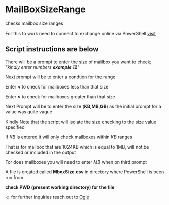 # MailBoxSizeRange
checks mailbox size ranges

For this to work need to connect to exchange online via PowerShell [visit](https://docs.microsoft.com/en-us/powershell/exchange/exchange-online/connect-to-exchange-online-powershell/connect-to-exchange-online-powershell?view=exchange-ps)

## Script instructions are below

There will be a prompt to enter the size of mailbox you want to check; *"kindly enter numbers **example 12**"*

Next prompt will be to enter a condtion for the range 

Enter **<** to check for mailboxes less than that size

Enter **>** to check for mailboxes greater than that size

Next Prompt will be to enter the size (**KB,MB,GB**) as the initial prompt for a value was quite vague

Kindly Note that the script will isolate the size checking to the size value specified 

If *KB* is entered it will only check mailboxes within *KB* ranges

That is for mailbox that are 1024KB which is equal to 1MB, will not be checked or included in the output

For does mailboxes you will need to enter *MB* when on third prompt

A file is created called **MboxSize.csv** in directory where PowerShell is been run from 

**__check PWD (present working directory) for the file__**

☺️ for further inquiries reach out to [Ogie](https://www.linkedin.com/in/ibhadogiemu-okougbo-311a5ab3)
